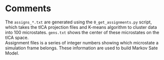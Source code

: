 # Comments

The `assigns_*.txt` are generated using the `0_get_assignments.py` script, which takes the tICA projection files and K-means algorithm to
cluster data into 100 microstates. `gens.txt` shows the center of these microstates on the tICA space.
</br >
Assignment files is a series of integer numbers showing which microstate a simulation frame belongs. These information are used to build Markov Sate Model.
